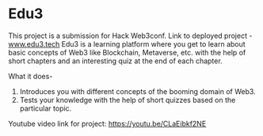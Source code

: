 # Edu3
This project is a submission for Hack Web3conf.
Link to deployed project - www.edu3.tech
Edu3 is a learning platform where you get to learn about basic concepts of Web3 like Blockchain, Metaverse, etc. with the help of short chapters and an interesting quiz at the end of each chapter.

What it does- 
1. Introduces you with different concepts of the booming domain of Web3.
2. Tests your knowledge with the help of short quizzes based on the particular topic.

Youtube video link for project: https://youtu.be/CLaEibkf2NE

